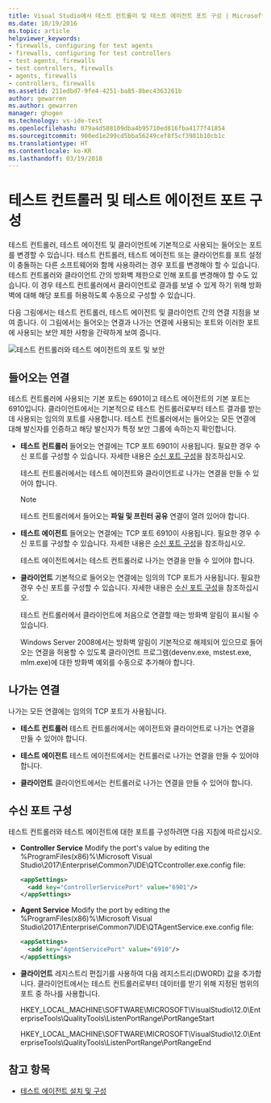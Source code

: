 ```yaml
---
title: Visual Studio에서 테스트 컨트롤러 및 테스트 에이전트 포트 구성 | Microsoft Docs
ms.date: 10/19/2016
ms.topic: article
helpviewer_keywords:
- firewalls, configuring for test agents
- firewalls, configuring for test controllers
- test agents, firewalls
- test controllers, firewalls
- agents, firewalls
- controllers, firewalls
ms.assetid: 211edbd7-9fe4-4251-ba85-8bec4363261b
author: gewarren
ms.author: gewarren
manager: ghogen
ms.technology: vs-ide-test
ms.openlocfilehash: 079a4d588109dba4b95710ed816fba4177f41854
ms.sourcegitcommit: 900ed1e299cd5bba56249cef8f5cf3981b10cb1c
ms.translationtype: HT
ms.contentlocale: ko-KR
ms.lasthandoff: 03/19/2018
---
```

# <a name="configure-ports-for-test-controllers-and-test-agents"></a>테스트 컨트롤러 및 테스트 에이전트 포트 구성

테스트 컨트롤러, 테스트 에이전트 및 클라이언트에 기본적으로 사용되는 들어오는 포트를 변경할 수 있습니다. 테스트 컨트롤러, 테스트 에이전트 또는 클라이언트를 포트 설정이 충돌하는 다른 소프트웨어와 함께 사용하려는 경우 포트를 변경해야 할 수 있습니다. 테스트 컨트롤러와 클라이언트 간의 방화벽 제한으로 인해 포트를 변경해야 할 수도 있습니다. 이 경우 테스트 컨트롤러에서 클라이언트로 결과를 보낼 수 있게 하기 위해 방화벽에 대해 해당 포트를 허용하도록 수동으로 구성할 수 있습니다.

 다음 그림에서는 테스트 컨트롤러, 테스트 에이전트 및 클라이언트 간의 연결 지점을 보여 줍니다. 이 그림에서는 들어오는 연결과 나가는 연결에 사용되는 포트와 이러한 포트에 사용되는 보안 제한 사항을 간략하게 보여 줍니다.

 ![테스트 컨트롤러와 테스트 에이전트의 포트 및 보안](../test/media/test-controller-agent-firewall.png)

## <a name="incoming-connections"></a>들어오는 연결

테스트 컨트롤러에 사용되는 기본 포트는 6901이고 테스트 에이전트의 기본 포트는 6910입니다. 클라이언트에서는 기본적으로 테스트 컨트롤러로부터 테스트 결과를 받는 데 사용되는 임의의 포트를 사용합니다. 테스트 컨트롤러에서는 들어오는 모든 연결에 대해 발신자를 인증하고 해당 발신자가 특정 보안 그룹에 속하는지 확인합니다.

- **테스트 컨트롤러** 들어오는 연결에는 TCP 포트 6901이 사용됩니다. 필요한 경우 수신 포트를 구성할 수 있습니다. 자세한 내용은 [수신 포트 구성](#ConfigurePorts)을 참조하십시오.

    테스트 컨트롤러에서는 테스트 에이전트와 클라이언트로 나가는 연결을 만들 수 있어야 합니다.

    > [!NOTE]
    > 테스트 컨트롤러에서 들어오는 **파일 및 프린터 공유** 연결이 열려 있어야 합니다.

- **테스트 에이전트** 들어오는 연결에는 TCP 포트 6910이 사용됩니다. 필요한 경우 수신 포트를 구성할 수 있습니다. 자세한 내용은 [수신 포트 구성](#ConfigurePorts)을 참조하십시오.

   테스트 에이전트에서는 테스트 컨트롤러로 나가는 연결을 만들 수 있어야 합니다.

- **클라이언트** 기본적으로 들어오는 연결에는 임의의 TCP 포트가 사용됩니다. 필요한 경우 수신 포트를 구성할 수 있습니다. 자세한 내용은 [수신 포트 구성](#ConfigurePorts)을 참조하십시오.

   테스트 컨트롤러에서 클라이언트에 처음으로 연결할 때는 방화벽 알림이 표시될 수 있습니다.

   Windows Server 2008에서는 방화벽 알림이 기본적으로 해제되어 있으므로 들어오는 연결을 허용할 수 있도록 클라이언트 프로그램(devenv.exe, mstest.exe, mlm.exe)에 대한 방화벽 예외를 수동으로 추가해야 합니다.

## <a name="outgoing-connections"></a>나가는 연결

나가는 모든 연결에는 임의의 TCP 포트가 사용됩니다.

- **테스트 컨트롤러** 테스트 컨트롤러에서는 에이전트와 클라이언트로 나가는 연결을 만들 수 있어야 합니다.

- **테스트 에이전트** 테스트 에이전트에서는 컨트롤러로 나가는 연결을 만들 수 있어야 합니다.

- **클라이언트** 클라이언트에서는 컨트롤러로 나가는 연결을 만들 수 있어야 합니다.

## <a name="configure-the-incoming-ports"></a>수신 포트 구성

테스트 컨트롤러와 테스트 에이전트에 대한 포트를 구성하려면 다음 지침에 따르십시오.

- **Controller Service** Modify the port's value by editing the %ProgramFiles(x86)%\Microsoft Visual Studio\2017\Enterprise\Common7\IDE\QTCcontroller.exe.config file:

    ```xml
    <appSettings>
      <add key="ControllerServicePort" value="6901"/>
    </appSettings>
    ```

- **Agent Service** Modify the port by editing the %ProgramFiles(x86)%\Microsoft Visual Studio\2017\Enterprise\Common7\IDE\QTAgentService.exe.config file:

    ```xml
    <appSettings>
      <add key="AgentServicePort" value="6910"/>
    </appSettings>
    ```

- **클라이언트** 레지스트리 편집기를 사용하여 다음 레지스트리(DWORD) 값을 추가합니다. 클라이언트에서는 테스트 컨트롤러로부터 데이터를 받기 위해 지정된 범위의 포트 중 하나를 사용합니다.

     HKEY_LOCAL_MACHINE\SOFTWARE\MICROSOFT\VisualStudio\12.0\EnterpriseTools\QualityTools\ListenPortRange\PortRangeStart

     HKEY_LOCAL_MACHINE\SOFTWARE\MICROSOFT\VisualStudio\12.0\EnterpriseTools\QualityTools\ListenPortRange\PortRangeEnd

## <a name="see-also"></a>참고 항목

- [테스트 에이전트 설치 및 구성](../test/lab-management/install-configure-test-agents.md)